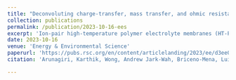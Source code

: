 ```yaml
---
title: "Deconvoluting charge-transfer, mass transfer, and ohmic resistances in phosphonic acid–sulfonic acid ionomer binders used in electrochemical hydrogen pumps"
collection: publications
permalink: /publication/2023-10-16-ees
excerpt: 'Ion-pair high-temperature polymer electrolyte membranes (HT-PEMs) paired with phosphonic acid ionomer electrode binders have substantially improved the performance of HT-PEM electrochemical hydrogen pumps (EHPs) and fuel cells. Blending poly(pentafluorstyrene-co-tetrafluorostyrene phosphonic acid) (PTFSPA) with Nafion™, and using this blend as an electrode binder, improved proton conductivity in the electrode layer resulting in a 2 W cm−2 peak power density of fuel cells at 240 °C (a HT-PEM fuel cell record). However, much is unknown about how phosphonic acid ionomers blended with perfluorosulfonic acid materials affect electrode kinetics and gas transport in porous electrodes. In this work, we studied the proton conductivity, electrode kinetics, and gas transport resistances of 3 types of phosphonic acid ionomers, poly(vinyl phosphonic acid), poly(vinyl benzyl phosphonic acid), and PTFSPA by themselves and when blended with Aquivion® (a perfluorosulfonic acid material). These studies were performed using EHP platforms. For all phosphoric acid ionomer types, the addition of Aquivion® promoted ionic conductivity, hydrogen oxidation/evolution reaction kinetics (HOR/HER), and hydrogen gas permeability. Solid-state 31P NMR revealed that the addition of Aquivion® eliminated or significantly reduced phosphate ester formation in phosphoric acid ionomers and this plays a vital role in enhancing ionomer blend conductivity. Using the best blend variant, PTFSPA-Aquivion®, an EHP performance of 5.1 A cm−2 at 0.4 V at T = 200 °C was attained. Density functional theory (DFT) calculations identified that phosphonic acids with electron-withdrawing moieties reduced the propensity of the phosphonic acid to adsorb on platinum electrocatalyst surfaces. The relative adsorption affinity of the various phosphonic acid ionomers from DFT is consistent with experimentally determined charge transfer resistance. A voltage loss breakdown model revealed that the addition of Aquivion® reduced activation and concentration overpotentials in EHPs. Overall, a systematic experimental and modeling approach provided further insight as to how perfluorosulfonic acid ionomers blended with phosphoric acid ionomers affect ionic conductivity, reaction kinetics, and gas permeability in EHP platforms.'
date: 2023-10-16
venue: 'Energy & Environmental Science'
paperurl: 'https://pubs.rsc.org/en/content/articlelanding/2023/ee/d3ee01776a/unauth'
citation: 'Arunagiri, Karthik, Wong, Andrew Jark-Wah, Briceno-Mena, Luis, Elsayed, Hania Gaber Hassan, Romagnoli, José A., Janik, Michael J., & Arges, Christopher G. (2023). Deconvoluting charge-transfer, mass transfer, and ohmic resistances in phosphonic acid–sulfonic acid ionomer binders used in electrochemical hydrogen pumps. Energy & Environmental Science, 16(12). https://doi.org/10.1039/d3ee01776a'

---
```

